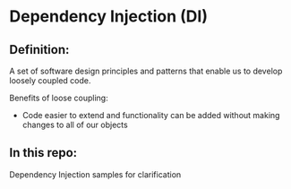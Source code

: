 # Dependency Injection (DI)

## Definition:
A set of software design principles and patterns that enable us to develop loosely coupled code.

Benefits of loose coupling:
* Code easier to extend and functionality can be added without making changes to all of our objects

## In this repo:
Dependency Injection samples for clarification
